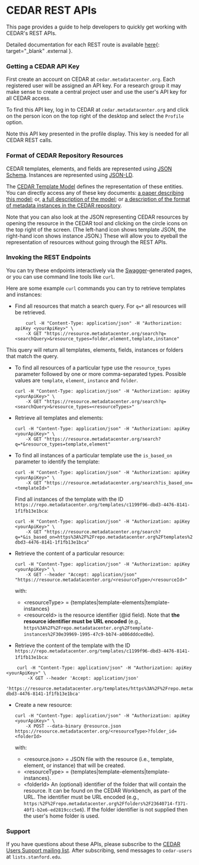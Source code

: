 # CEDAR REST APIs

This page provides a guide to help developers to quickly get working with CEDAR's REST APIs. 

Detailed documentation for each REST route is available [here](https://resource.metadatacenter.org/api){: target="_blank" .external }.

### Getting a CEDAR API Key

First create an account on CEDAR at `cedar.metadatacenter.org`. Each registered user will be assigned an API key. For a research group it may make sense to create a central project user and use the user's API key for all CEDAR access.

To find this API key, log in to CEDAR at `cedar.metadatacenter.org` and click on the person icon on the top right of the desktop and select the ```Profile``` option.

Note this API key presented in the profile display. This key is needed for all CEDAR REST calls.

### Format of CEDAR Repository Resources

CEDAR templates, elements, and fields are represented using [JSON Schema](http://json-schema.org/).
Instances are represented using [JSON-LD](http://json-ld.org/).

The [CEDAR Template Model](https://metadatacenter.org/tools-training/outreach/cedar-template-model) defines the representation of these entities. You can directly access any of these key documents: [a paper describing this model](https://metadatacenter.org/open-repository-model-acquiring-knowledge-about-scientific-experiments); or, [a full description of the model](https://metadatacenter.org/tools-training/outreach/cedar-template-model); or [a description of the format of metadata instances in the CEDAR repository](https://metadatacenter.readthedocs.io/en/latest/developer-guide/template-element-and-field-instances/).

Note that you can also look at the JSON representing CEDAR resources by opening the resource in the CEDAR tool and clicking on the circle icons on the top right of the screen. (The left-hand icon shows template JSON, the right-hand icon shows instance JSON.) These will allow you to eyeball the representation of resources without going through the REST APIs.

### Invoking the REST Endpoints

You can try these endpoints interactively via the [Swagger](https://swagger.io/)-generated pages, or you can use command line tools like ```curl```.

Here are some example ```curl``` commands you can try to retrieve templates and instances:

- Find all resources that match a search query. For `q=*` all resources will be retrieved.

  ```
      curl -H "Content-Type: application/json" -H "Authorization: apiKey <yourApiKey>" \
      -X GET "https://resource.metadatacenter.org/search?q=<searchQuery>&resource_types=folder,element,template,instance"
  ```

This query will return all templates, elements, fields, instances or folders that match the query.

- To find all resources of a particular type use the `resource_types` parameter followed by one or more comma-separated types. Possible values are `template`, `element`, `instance` and `folder`.

  ```
  curl -H "Content-Type: application/json" -H "Authorization: apiKey <yourApiKey>" \
      -X GET "https://resource.metadatacenter.org/search?q=<searchQuery>&resource_types=<resourceTypes>"
  ```

- Retrieve all templates and elements:

  ```
  curl -H "Content-Type: application/json" -H "Authorization: apiKey <yourApiKey>" \
      -X GET "https://resource.metadatacenter.org/search?q=*&resource_types=template,element"
  ```

- To find all instances of a particular template use the `is_based_on` parameter to identify the template:

  ```
  curl -H "Content-Type: application/json" -H "Authorization: apiKey <yourApiKey>" \
      -X GET "https://resource.metadatacenter.org/search?is_based_on=<templateId>"
  ```

  Find all instances of the template with the ID `https://repo.metadatacenter.org/templates/c1199f96-dbd3-4476-8141-1f1fb13e1bca`:

  ```
  curl -H "Content-Type: application/json" -H "Authorization: apiKey <yourApiKey>" \
      -X GET "https://resource.metadatacenter.org/search?q=*&is_based_on=https%3A%2F%2Frepo.metadatacenter.org%2Ftemplates%2Fc1199f96-dbd3-4476-8141-1f1fb13e1bca"
  ```

- Retrieve the content of a particular resource:

  ```
  curl -H "Content-Type: application/json" -H "Authorization: apiKey <yourApiKey>" \
      -X GET --header "Accept: application/json" "https://resource.metadatacenter.org/<resourceType>/<resourceId>"
  ```

  with:

    - \<resourceType> = {templates|template-elements|template-instances}
    - \<resourceId> is the resource identifier (@id field). Note that **the resource identifier must be URL encoded** (e.g., ```https%3A%2F%2Frepo.metadatacenter.org%2Ftemplate-instances%2F30e39969-1995-47c9-bb74-a086dddced8e```).

- Retrieve the content of the template with the ID `https://repo.metadatacenter.org/templates/c1199f96-dbd3-4476-8141-1f1fb13e1bca`:

```
	curl -H "Content-Type: application/json" -H "Authorization: apiKey <yourApiKey>" \
        -X GET --header 'Accept: application/json' 
        'https://resource.metadatacenter.org/templates/https%3A%2F%2Frepo.metadatacenter.org%2Ftemplates%2Fc1199f96-dbd3-4476-8141-1f1fb13e1bca'
```

- Create a new resource:

  ```
  curl -H "Content-Type: application/json" -H "Authorization: apiKey <yourApiKey>" \
      -X POST --data-binary @resource.json https://resource.metadatacenter.org/<resourceType>?folder_id=<folderId>
  ```

  with:
    - \<resource.json> = JSON file with the resource (i.e., template, element, or instance) that will be created.
    - \<resourceType> = {templates|template-elements|template-instances}.
    - \<folderId> An (optional) identifier of the folder that will contain the resource. It can be found on the CEDAR Workbench, as part of the URL. The identifier must be URL encoded (e.g., ```https:%2F%2Frepo.metadatacenter.org%2Ffolders%2F23640714-f371-40f1-b2e6-ed2819ccc5e6```). If the folder identifier is not supplied then the user's home folder is used.

### Support

If you have questions about these APIs, please subscribe to the [CEDAR Users Support
mailing list](https://mailman.stanford.edu/mailman/listinfo/cedar-users).
After subscribing, send messages to `cedar-users` at `lists.stanford.edu`.
